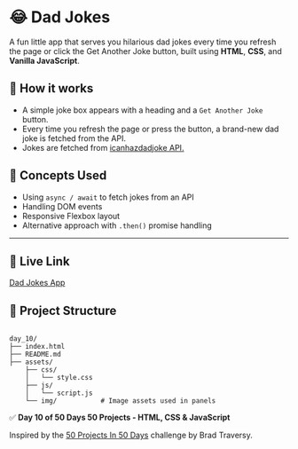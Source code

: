# 😂 Dad Jokes

A fun little app that serves you hilarious dad jokes every time you refresh the page or click the Get Another Joke button, built using **HTML**, **CSS**, and **Vanilla JavaScript**.


## 🚀 How it works
- A simple joke box appears with a heading and a `Get Another Joke` button.
- Every time you refresh the page or press the button, a brand-new dad joke is fetched from the API.
- Jokes are fetched from <a href="http://icanhazdadjoke.com/">icanhazdadjoke API.</a>

## 🧠 Concepts Used

- Using `async / await` to fetch jokes from an API
- Handling DOM events
- Responsive Flexbox layout
- Alternative approach with `.then()` promise handling


---

## 🔗 Live Link

<a href="https://toaufik.github.io/50-projects-50-Days/day_10/index.html" target="_blank">Dad Jokes App</a>


## 📁 Project Structure

```

day_10/
├── index.html              
├── README.md               
├── assets/
    ├── css/
    │   └── style.css
    ├── js/
    │   └── script.js
    └── img/           # Image assets used in panels

```

✅ **Day 10 of 50 Days 50 Projects -  HTML, CSS & JavaScript**

Inspired by the [50 Projects In 50 Days](https://www.udemy.com/course/50-projects-50-days/) challenge by Brad Traversy.
